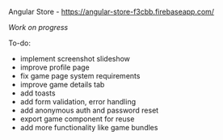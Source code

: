Angular Store - https://angular-store-f3cbb.firebaseapp.com/

*Work on progress*

To-do:
- implement screenshot slideshow
- improve profile page
- fix game page system requirements
- improve game details tab
- add toasts
- add form validation, error handling
- add anonymous auth and password reset
- export game component for reuse
- add more functionality like game bundles
